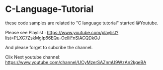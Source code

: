 # C-Language-Tutorial

these code samples are related to "C language tutorial" started @Youtube.

Please see Playlist : https://www.youtube.com/playlist?list=PLXC7ZskMgIp66EQu-OelIiFnSIACQDkOJ

And please forget to subcribe the channel.

Clix Next youtube channel: https://www.youtube.com/channel/UCyMzerSAZnmU9WzAn2kgeBA